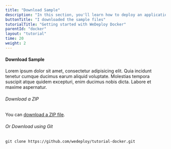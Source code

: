 ```yaml
---
title: "Download Sample"
description: "In this section, you'll learn how to deploy an application using WeDeploy Docker."
buttonTitle: "I downloaded the sample files"
tutorialTitle: "Getting started with WeDeploy Docker"
parentId: "docker"
layout: "tutorial"
time: 20
weight: 2
---
```


#### Download Sample

Lorem ipsum dolor sit amet, consectetur adipisicing elit. Quia incidunt tenetur cumque ducimus earum aliquid voluptate. Molestias tempora suscipit atque quidem excepturi, enim ducimus nobis dicta. Labore et maxime aspernatur.

###### Download a ZIP

You can [download a ZIP file](https://github.com/wedeploy/tutorial-docker/archive/master.zip).

###### Or Download using Git

```xml
git clone https://github.com/wedeploy/tutorial-docker.git
```
